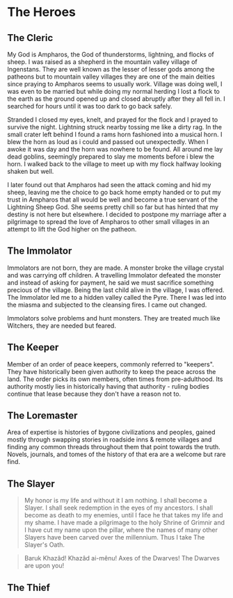 # The Heroes


## The Cleric

My God is Ampharos, the God of thunderstorms, lightning, and flocks of sheep. I was raised as a shepherd in the mountain valley village of Ingenstans. They are well known as the lesser of lesser gods among the patheons but to mountain valley villages they are one of the main deities since praying to Ampharos seems to usually work. Village was doing well, I was even to be married but while doing my normal herding I lost a flock to the earth as the ground opened up and closed abruptly after they all fell in. I searched for hours until it was too dark to go back safely. 

Stranded I closed my eyes, knelt, and prayed for the flock and I prayed to survive the night. Lightning struck nearby tossing me like a dirty rag. In the small crater left behind I found a rams horn fashioned into a musical horn. I blew the horn as loud as i could and passed out unexpectedly. When I awoke it was day and the horn was nowhere to be found. All around me lay dead goblins, seemingly prepared to slay me moments before i blew the horn. I walked back to the village to meet up with my flock halfway looking shaken but well. 

I later found out that Ampharos had seen the attack coming and hid my sheep, leaving me the choice to go back home empty handed or to put my trust in Ampharos that all would be well and become a true servant of the Lightning Sheep God. She seems pretty chill so far but has hinted that my destiny is not here but elsewhere. I decided to postpone my marriage after a pilgrimage to spread the love of Ampharos to other small villages in an attempt to lift the God higher on the patheon.



## The Immolator

Immolators are not born, they are made. A monster broke the village crystal and was carrying off children. A travelling Immolator defeated the monster and instead of asking for payment, he said we must sacrifice something precious of the village. Being the last child alive in the village, I was offered. The Immolator led me to a hidden valley called the Pyre. There I was led into the miasma and subjected to the cleansing fires. I came out changed.

Immolators solve problems and hunt monsters. They are treated much like Witchers, they are needed but feared.


## The Keeper

Member of an order of peace keepers, commonly referred to "keepers". They have historically been given authority to keep the peace across the land. The order picks its own members, often times from pre-adulthood. Its authority mostly lies in historically having that authority - ruling bodies continue that lease because they don't have a reason not to.


## The Loremaster

Area of expertise is histories of  bygone civilizations and peoples, gained mostly through swapping stories in roadside inns & remote villages and finding any common threads throughout them that point towards the truth. Novels, journals, and tomes of the history of that era are a welcome but rare find. 

## The Slayer

>My honor is my life and without it I am nothing. I shall become a Slayer. I shall seek redemption in the eyes of my ancestors. I shall become as death to my enemies, until I face he that takes my life and my shame. I have made a pilgrimage to the holy Shrine of Grimnir and I have cut my name upon the pillar, where the names of many other Slayers have been carved over the millennium. Thus I take The Slayer's Oath.

>Baruk Khazâd! Khazâd ai-mênu! Axes of the Dwarves! The Dwarves are upon you!

## The Thief